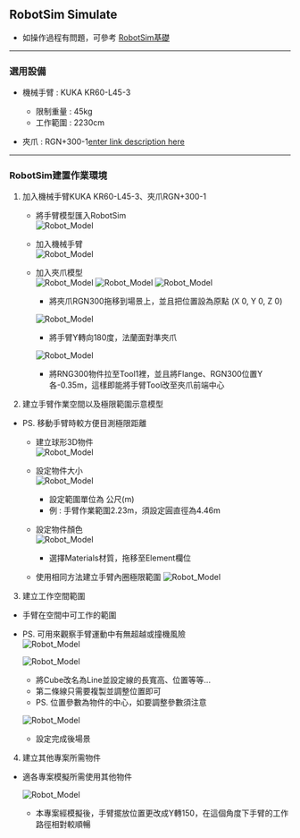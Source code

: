 ## RobotSim Simulate

- 如操作過程有問題，可參考 [RobotSim基礎](https://yazelin.github.io/usc2019-RobotSim/zh-tw/1RobotSimBasic.html)

---

### 選用設備

- 機械手臂 : KUKA KR60-L45-3
	- 限制重量 : 45kg
	- 工作範圍 : 2230cm
	
- 夾爪 : RGN+300-1[enter link description here](https://github.com/YangPeiYuan/RobotSim_Simulate/raw/master/object/RGN300.FBX)

---

### RobotSim建置作業環境

1. 加入機械手臂KUKA KR60-L45-3、夾爪RGN+300-1
	- 將手臂模型匯入RobotSim                                              
		 ![Robot_Model](./image/RobotSim_Import_Model.png)
		 
	- 加入機械手臂                                                                                   
		![Robot_Model](./image/RobotSim_Import_Robot.png)

	- 加入夾爪模型                                                                                    
		![Robot_Model](./image/RobotSim_Import_New_Asset.png)
		![Robot_Model](./image/RobotSim_Import_RNG300.png)
		![Robot_Model](./image/RobotSim_Set_gripper.png)
		- 將夾爪RGN300拖移到場景上，並且把位置設為原點 (X 0, Y 0, Z 0)

		![Robot_Model](./image/RobotSim_Set_Robot_Position.png)
		- 將手臂Y轉向180度，法蘭面對準夾爪

		![Robot_Model](./image/RobotSim_Set_Robot_Tool.png)
		- 將RNG300物件拉至Tool1裡，並且將Flange、RGN300位置Y各-0.35m，這樣即能將手臂Tool改至夾爪前端中心

2. 建立手臂作業空間以及極限範圍示意模型

- PS. 移動手臂時較方便目測極限距離                                                                    

	- 建立球形3D物件                                                                            
		![Robot_Model](./image/RobotSim_Add_Range_Sphere.png)
		
	- 設定物件大小                                                                                 
		![Robot_Model](./image/RobotSim_Range_Size.png)
		- 設定範圍單位為 公尺(m)
		- 例 : 手臂作業範圍2.23m，須設定圓直徑為4.46m            
         
	- 設定物件顏色                                                                                   
		![Robot_Model](./image/RobotSim_Range_Color.png)
		- 選擇Materials材質，拖移至Element欄位

	- 使用相同方法建立手臂內圈極限範圍
		![Robot_Model](./image/RobotSim_Add_Limit_Sphere.png)


3. 建立工作空間範圍

- 手臂在空間中可工作的範圍
- PS. 可用來觀察手臂運動中有無超越或撞機風險                               
	![Robot_Model](./image/RobotSim_Add_Line.png)
	
	![Robot_Model](./image/RobotSim_Set_Line.png)
	- 將Cube改名為Line並設定線的長寬高、位置等等...
	- 第二條線只需要複製並調整位置即可
	- PS. 位置參數為物件的中心，如要調整參數須注意

	![Robot_Model](./image/RobotSim_Set_Limit_Environment.png)
	- 設定完成後場景


4. 建立其他專案所需物件

- 適各專案模擬所需使用其他物件




	![Robot_Model](./image/RobotSim_Complete_Environment.png)
	- 本專案經模擬後，手臂擺放位置更改成Y轉150，在這個角度下手臂的工作路徑相對較順暢
<!--stackedit_data:
eyJoaXN0b3J5IjpbNDQ2NTY2NTQ0LC0yOTQyMzk4NTMsLTE3MT
IxNDg4NzQsMTQ3MDkwNDk1MywtMTQyODIwMDM0NSwtMTY4MDA1
NjczNCwtNjE2MTMxNjM0LC04MDkzMzE4NjEsLTI3NzM5MzIyNS
wyMDk3MDYxOTYxLDgxMTI5OTI0NCwtMTI1NDQyMTQ3MSwtNzAx
MDUwMjk1LC00NjE4NTY4MTIsLTY5MTY1MDg0NCwyMDQxMTY1MD
gwLDI5NDU0ODY2NCwtMTM0NjkyMDIxNCwyOTQ1NDg2NjQsMTE4
NzY2NjczXX0=
-->